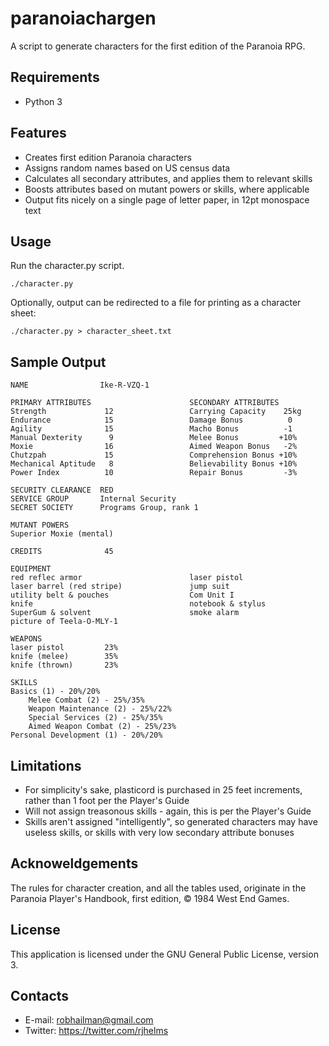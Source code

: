 # paranoiachargen
A script to generate characters for the first edition of the Paranoia RPG. 

## Requirements
* Python 3

## Features
* Creates first edition Paranoia characters
* Assigns random names based on US census data
* Calculates all secondary attributes, and applies them to relevant skills
* Boosts attributes based on mutant powers or skills, where applicable
* Output fits nicely on a single page of letter paper, in 12pt monospace text

## Usage
Run the character.py script.

    ./character.py

Optionally, output can be redirected to a file for printing as a character sheet:

    ./character.py > character_sheet.txt
        
## Sample Output

    NAME                Ike-R-VZQ-1
    
    PRIMARY ATTRIBUTES                      SECONDARY ATTRIBUTES
    Strength             12                 Carrying Capacity    25kg
    Endurance            15                 Damage Bonus          0
    Agility              15                 Macho Bonus          -1
    Manual Dexterity      9                 Melee Bonus         +10%
    Moxie                16                 Aimed Weapon Bonus   -2%
    Chutzpah             15                 Comprehension Bonus +10%
    Mechanical Aptitude   8                 Believability Bonus +10%
    Power Index          10                 Repair Bonus         -3%
    
    SECURITY CLEARANCE  RED
    SERVICE GROUP       Internal Security
    SECRET SOCIETY      Programs Group, rank 1
    
    MUTANT POWERS
    Superior Moxie (mental)
    
    CREDITS              45
    
    EQUIPMENT
    red reflec armor                        laser pistol
    laser barrel (red stripe)               jump suit
    utility belt & pouches                  Com Unit I
    knife                                   notebook & stylus
    SuperGum & solvent                      smoke alarm
    picture of Teela-O-MLY-1
    
    WEAPONS
    laser pistol         23%
    knife (melee)        35%
    knife (thrown)       23%
    
    SKILLS
    Basics (1) - 20%/20%
        Melee Combat (2) - 25%/35%
        Weapon Maintenance (2) - 25%/22%
        Special Services (2) - 25%/35%
        Aimed Weapon Combat (2) - 25%/23%
    Personal Development (1) - 20%/20%

## Limitations
* For simplicity's sake, plasticord is purchased in 25 feet increments, rather than 1 foot per the Player's Guide
* Will not assign treasonous skills - again, this is per the Player's Guide
* Skills aren't assigned "intelligently", so generated characters may have useless skills, or skills with very low secondary attribute bonuses

## Acknoweldgements
The rules for character creation, and all the tables used, originate in the Paranoia Player's Handbook, first edition, &copy; 1984 West End Games.

## License
This application is licensed under the GNU General Public License, version 3.

## Contacts
* E-mail: <robhailman@gmail.com>
* Twitter: <https://twitter.com/rjhelms>